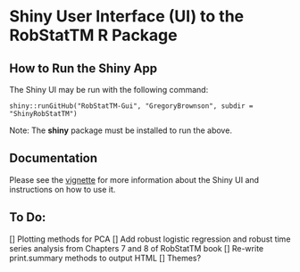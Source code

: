 # Shiny User Interface (UI) to the RobStatTM R Package

## How to Run the Shiny App
The Shiny UI may be run with the following command:

  `shiny::runGitHub("RobStatTM-Gui", "GregoryBrownson", subdir = "ShinyRobStatTM")`
  
Note: The **shiny** package must be installed to run the above.

## Documentation
Please see the [vignette](https://github.com/GregoryBrownson/RobStatTM-GUI/blob/master/vignette/RobStatTM%20GUI_vignette.pdf) for more information about the Shiny UI and instructions on how to use it.

## To Do:

[] Plotting methods for PCA
[] Add robust logistic regression and robust time series analysis from Chapters 7 and 8 of RobStatTM book
[] Re-write print.summary methods to output HTML
[] Themes?
